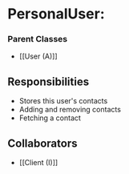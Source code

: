 # PersonalUser:
### Parent Classes 
- [[User (A)]]

## Responsibilities
- Stores this user's contacts
- Adding and removing contacts
- Fetching a contact

## Collaborators
- [[Client (I)]]